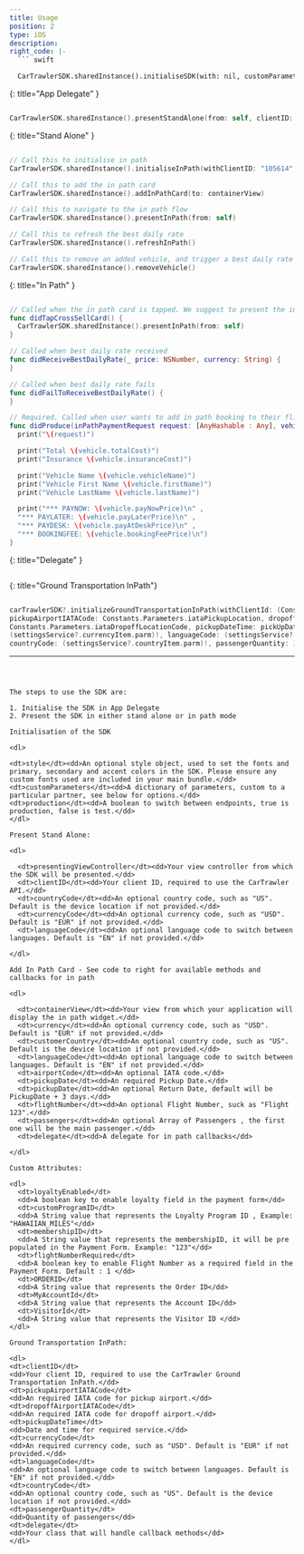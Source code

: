 ```yaml
---
title: Usage
position: 2
type: iOS
description:
right_code: |-
  ``` swift

  CarTrawlerSDK.sharedInstance().initialiseSDK(with: nil, customParameters: nil, production: false)

  ```
  {: title="App Delegate" }
  ``` swift

  CarTrawlerSDK.sharedInstance().presentStandAlone(from: self, clientID: "105614", countryCode: "IE", currencyCode: "EUR", languageCode: "EN", passengers: nil)

  ```
  {: title="Stand Alone" }
  ``` swift
  
  // Call this to initialise in path
  CarTrawlerSDK.sharedInstance().initialiseInPath(withClientID: "105614", currency: "EUR", customerCountry: "IE", languageCode: "EN", iataCode: "ALC", pickupDate: pickUpDate, return: nil, flightNumber: "FL123", passengers: nil, delegate: self)
  
  // Call this to add the in path card
  CarTrawlerSDK.sharedInstance().addInPathCard(to: containerView)
  
  // Call this to navigate to the in path flow
  CarTrawlerSDK.sharedInstance().presentInPath(from: self)
  
  // Call this to refresh the best daily rate
  CarTrawlerSDK.sharedInstance().refreshInPath()
  
  // Call this to remove an added vehicle, and trigger a best daily rate refresh
  CarTrawlerSDK.sharedInstance().removeVehicle()
  
  ```
  {: title="In Path" }
  ``` swift
  
  // Called when the in path card is tapped. We suggest to present the in path flow at this time.
  func didTapCrossSellCard() {
    CarTrawlerSDK.sharedInstance().presentInPath(from: self)
  }
  
  // Called when best daily rate received
  func didReceiveBestDailyRate(_ price: NSNumber, currency: String) {
  }
  
  // Called when best daily rate fails
  func didFailToReceiveBestDailyRate() {
  }
  
  // Required. Called when user wants to add in path booking to their flight booking.
  func didProduce(inPathPaymentRequest request: [AnyHashable : Any], vehicle: CTInPathVehicle) {
    print("\(request)")
  
    print("Total \(vehicle.totalCost)")
    print("Insurance \(vehicle.insuranceCost)")
  
    print("Vehicle Name \(vehicle.vehicleName)")
    print("Vehicle First Name \(vehicle.firstName)")
    print("Vehicle LastName \(vehicle.lastName)")
  
    print("*** PAYNOW: \(vehicle.payNowPrice)\n" ,
    "*** PAYLATER: \(vehicle.payLaterPrice)\n" ,
    "*** PAYDESK: \(vehicle.payAtDeskPrice)\n" ,
    "*** BOOKINGFEE: \(vehicle.bookingFeePrice)\n")
  }
  
  ```
  {: title="Delegate" }
  ``` swift
  
   ```
   
  {: title="Ground Transportation InPath"}
  ``` swift
  
  carTrawlerSDK?.initializeGroundTransportationInPath(withClientId: (Constants.Parameters.gtPartnerId), 
  pickupAirportIATACode: Constants.Parameters.iataPickupLocation, dropoffAirportIATACode: 
  Constants.Parameters.iataDropoffLocationCode, pickupDateTime: pickUpDate, currencyCode: 
  (settingsService?.currencyItem.parm)!, languageCode: (settingsService?.languageItem.parm)!, 
  countryCode: (settingsService?.countryItem.parm)!, passengerQuantity: 1, delegate: self)
  
  ```
---
```



The steps to use the SDK are:

1. Initialise the SDK in App Delegate
2. Present the SDK in either stand alone or in path mode

Initialisation of the SDK

<dl>

<dt>style</dt><dd>An optional style object, used to set the fonts and primary, secondary and accent colors in the SDK. Please ensure any custom fonts used are included in your main bundle.</dd>
<dt>customParameters</dt><dd>A dictionary of parameters, custom to a particular partner, see below for options.</dd>
<dt>production</dt><dd>A boolean to switch between endpoints, true is production, false is test.</dd>
</dl>

Present Stand Alone:

<dl>

  <dt>presentingViewController</dt><dd>Your view controller from which the SDK will be presented.</dd>
  <dt>clientID</dt><dd>Your client ID, required to use the CarTrawler API.</dd>
  <dt>countryCode</dt><dd>An optional country code, such as "US". Default is the device location if not provided.</dd>
  <dt>currencyCode</dt><dd>An optional currency code, such as "USD". Default is "EUR" if not provided.</dd>
  <dt>languageCode</dt><dd>An optional language code to switch between languages. Default is "EN" if not provided.</dd>

</dl>

Add In Path Card - See code to right for available methods and callbacks for in path

<dl>

  <dt>containerView</dt><dd>Your view from which your application will display the in path widget.</dd>
  <dt>currency</dt><dd>An optional currency code, such as "USD". Default is "EUR" if not provided.</dd>
  <dt>customerCountry</dt><dd>An optional country code, such as "US". Default is the device location if not provided.</dd>
  <dt>languageCode</dt><dd>An optional language code to switch between languages. Default is "EN" if not provided.</dd>
  <dt>airportCode</dt><dd>An optional IATA code.</dd>
  <dt>pickupDate</dt><dd>An required Pickup Date.</dd>
  <dt>pickupDate</dt><dd>An optional Return Date, default will be PickupDate + 3 days.</dd>
  <dt>flightNumber</dt><dd>An optional Flight Number, suck as "Flight 123".</dd>
  <dt>passengers</dt><dd>An optional Array of Passengers , the first one will be the main passenger.</dd>
  <dt>delegate</dt><dd>A delegate for in path callbacks</dd>

</dl>

Custom Attributes:

<dl>
  <dt>loyaltyEnabled</dt>
  <dd>A boolean key to enable loyalty field in the payment form</dd>
  <dt>customProgramID</dt>
  <dd>A String value that represents the Loyalty Program ID , Example: "HAWAIIAN_MILES"</dd>
  <dt>membershipID</dt>
  <dd>A String value that represents the membershipID, it will be pre populated in the Payment Form. Example: "123"</dd>
  <dt>flightNumberRequired</dt>
  <dd>A boolean key to enable Flight Number as a required field in the Payment Form. Default : 1 </dd>
  <dt>ORDERID</dt>
  <dd>A String value that represents the Order ID</dd>
  <dt>MyAccountId</dt>
  <dd>A String value that represents the Account ID</dd>
  <dt>VisitorId</dt>
  <dd>A String value that represents the Visitor ID </dd>
</dl>

Ground Transportation InPath:

<dl>
<dt>clientID</dt>
<dd>Your client ID, required to use the CarTrawler Ground Transportation InPath.</dd>
<dt>pickupAirportIATACode</dt>
<dd>An required IATA code for pickup airport.</dd>
<dt>dropoffAirportIATACode</dt>
<dd>An required IATA code for dropoff airport.</dd>
<dt>pickupDateTime</dt>
<dd>Date and time for required service.</dd>
<dt>currencyCode</dt>
<dd>An required currency code, such as "USD". Default is "EUR" if not provided.</dd>
<dt>languageCode</dt>
<dd>An optional language code to switch between languages. Default is "EN" if not provided.</dd>
<dt>countryCode</dt>
<dd>An optional country code, such as "US". Default is the device location if not provided.</dd>
<dt>passengerQuantity</dt>
<dd>Quantity of passengers</dd>
<dt>delegate</dt>
<dd>Your class that will handle callback methods</dd>
</dl>

